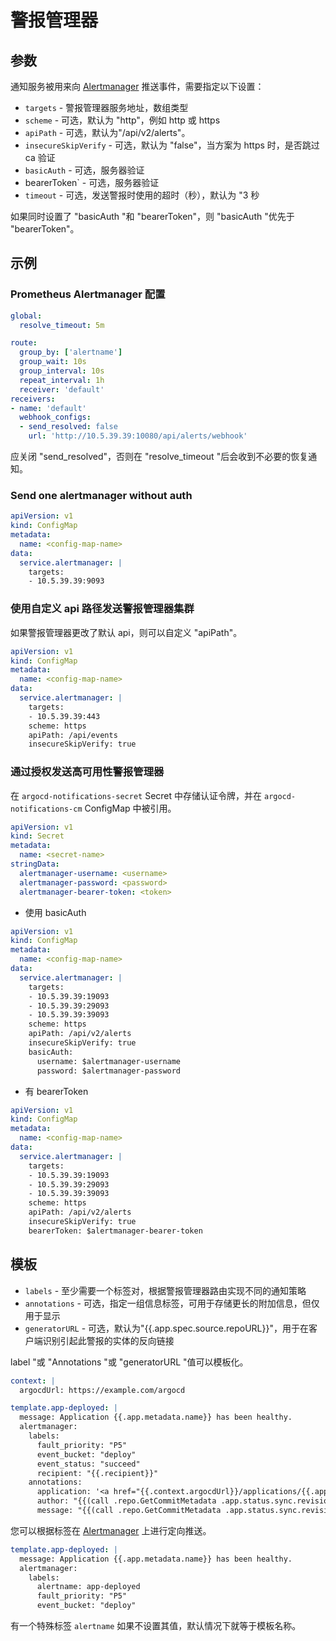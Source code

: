 <!-- TRANSLATED by md-translate -->
# 警报管理器

## 参数

通知服务被用来向 [Alertmanager](https://github.com/prometheus/alertmanager) 推送事件，需要指定以下设置：

* `targets` - 警报管理器服务地址，数组类型
* `scheme` - 可选，默认为 "http"，例如 http 或 https
* `apiPath` - 可选，默认为"/api/v2/alerts"。
* `insecureSkipVerify` - 可选，默认为 "false"，当方案为 https 时，是否跳过 ca 验证
* `basicAuth` - 可选，服务器验证
* bearerToken` - 可选，服务器验证
* `timeout` - 可选，发送警报时使用的超时（秒），默认为 "3 秒

如果同时设置了 "basicAuth "和 "bearerToken"，则 "basicAuth "优先于 "bearerToken"。

## 示例

### Prometheus Alertmanager 配置

```yaml
global:
  resolve_timeout: 5m

route:
  group_by: ['alertname']
  group_wait: 10s
  group_interval: 10s
  repeat_interval: 1h
  receiver: 'default'
receivers:
- name: 'default'
  webhook_configs:
  - send_resolved: false
    url: 'http://10.5.39.39:10080/api/alerts/webhook'
```

应关闭 "send_resolved"，否则在 "resolve_timeout "后会收到不必要的恢复通知。

### Send one alertmanager without auth

```yaml
apiVersion: v1
kind: ConfigMap
metadata:
  name: <config-map-name>
data:
  service.alertmanager: |
    targets:
    - 10.5.39.39:9093
```

### 使用自定义 api 路径发送警报管理器集群

如果警报管理器更改了默认 api，则可以自定义 "apiPath"。

```yaml
apiVersion: v1
kind: ConfigMap
metadata:
  name: <config-map-name>
data:
  service.alertmanager: |
    targets:
    - 10.5.39.39:443
    scheme: https
    apiPath: /api/events
    insecureSkipVerify: true
```

### 通过授权发送高可用性警报管理器

在 `argocd-notifications-secret` Secret 中存储认证令牌，并在 `argocd-notifications-cm` ConfigMap 中被引用。

```yaml
apiVersion: v1
kind: Secret
metadata:
  name: <secret-name>
stringData:
  alertmanager-username: <username>
  alertmanager-password: <password>
  alertmanager-bearer-token: <token>
```

* 使用 basicAuth

```yaml
apiVersion: v1
kind: ConfigMap
metadata:
  name: <config-map-name>
data:
  service.alertmanager: |
    targets:
    - 10.5.39.39:19093
    - 10.5.39.39:29093
    - 10.5.39.39:39093
    scheme: https
    apiPath: /api/v2/alerts
    insecureSkipVerify: true
    basicAuth:
      username: $alertmanager-username
      password: $alertmanager-password
```

* 有 bearerToken

```yaml
apiVersion: v1
kind: ConfigMap
metadata:
  name: <config-map-name>
data:
  service.alertmanager: |
    targets:
    - 10.5.39.39:19093
    - 10.5.39.39:29093
    - 10.5.39.39:39093
    scheme: https
    apiPath: /api/v2/alerts
    insecureSkipVerify: true
    bearerToken: $alertmanager-bearer-token
```

## 模板

* `labels` - 至少需要一个标签对，根据警报管理器路由实现不同的通知策略
* `annotations` - 可选，指定一组信息标签，可用于存储更长的附加信息，但仅用于显示
* `generatorURL` - 可选，默认为"{{.app.spec.source.repoURL}}"，用于在客户端识别引起此警报的实体的反向链接

label "或 "Annotations "或 "generatorURL "值可以模板化。

```yaml
context: |
  argocdUrl: https://example.com/argocd

template.app-deployed: |
  message: Application {{.app.metadata.name}} has been healthy.
  alertmanager:
    labels:
      fault_priority: "P5"
      event_bucket: "deploy"
      event_status: "succeed"
      recipient: "{{.recipient}}"
    annotations:
      application: '<a href="{{.context.argocdUrl}}/applications/{{.app.metadata.name}}">{{.app.metadata.name}}</a>'
      author: "{{(call .repo.GetCommitMetadata .app.status.sync.revision).Author}}"
      message: "{{(call .repo.GetCommitMetadata .app.status.sync.revision).Message}}"
```

您可以根据标签在 [Alertmanager](https://github.com/prometheus/alertmanager) 上进行定向推送。

```yaml
template.app-deployed: |
  message: Application {{.app.metadata.name}} has been healthy.
  alertmanager:
    labels:
      alertname: app-deployed
      fault_priority: "P5"
      event_bucket: "deploy"
```

有一个特殊标签 `alertname` 如果不设置其值，默认情况下就等于模板名称。